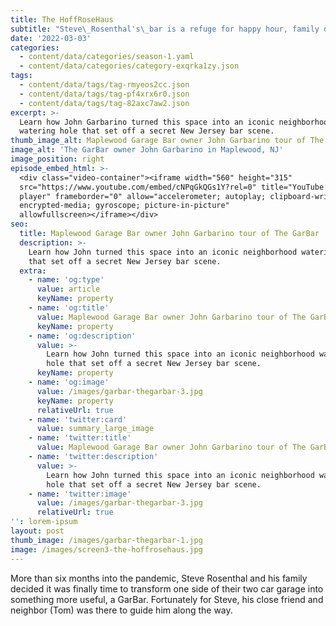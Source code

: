 ```yaml
---
title: The HoffRoseHaus
subtitle: "Steve\_Rosenthal's\_bar is a refuge for happy hour, family dinners, or just a place to hang out and decompress after a long day in the home office. Take a tour of The HoffRoseHaus and see what's possible when you move your car and build a bar."
date: '2022-03-03'
categories:
  - content/data/categories/season-1.yaml
  - content/data/categories/category-exqrka1zy.json
tags:
  - content/data/tags/tag-rmyeos2cc.json
  - content/data/tags/tag-pf4xrx6r0.json
  - content/data/tags/tag-82axc7aw2.json
excerpt: >-
  Learn how John Garbarino turned this space into an iconic neighborhood
  watering hole that set off a secret New Jersey bar scene.
thumb_image_alt: Maplewood Garage Bar owner John Garbarino tour of The GarBar
image_alt: 'The GarBar owner John Garbarino in Maplewood, NJ'
image_position: right
episode_embed_html: >-
  <div class="video-container"><iframe width="560" height="315"
  src="https://www.youtube.com/embed/cNPqGkQGs1Y?rel=0" title="YouTube video
  player" frameborder="0" allow="accelerometer; autoplay; clipboard-write;
  encrypted-media; gyroscope; picture-in-picture"
  allowfullscreen></iframe></div>
seo:
  title: Maplewood Garage Bar owner John Garbarino tour of The GarBar
  description: >-
    Learn how John turned this space into an iconic neighborhood watering hole
    that set off a secret New Jersey bar scene.
  extra:
    - name: 'og:type'
      value: article
      keyName: property
    - name: 'og:title'
      value: Maplewood Garage Bar owner John Garbarino tour of The GarBar
      keyName: property
    - name: 'og:description'
      value: >-
        Learn how John turned this space into an iconic neighborhood watering
        hole that set off a secret New Jersey bar scene.
      keyName: property
    - name: 'og:image'
      value: /images/garbar-thegarbar-3.jpg
      keyName: property
      relativeUrl: true
    - name: 'twitter:card'
      value: summary_large_image
    - name: 'twitter:title'
      value: Maplewood Garage Bar owner John Garbarino tour of The GarBar
    - name: 'twitter:description'
      value: >-
        Learn how John turned this space into an iconic neighborhood watering
        hole that set off a secret New Jersey bar scene.
    - name: 'twitter:image'
      value: /images/garbar-thegarbar-3.jpg
      relativeUrl: true
'': lorem-ipsum
layout: post
thumb_image: /images/garbar-thegarbar-1.jpg
image: /images/screen3-the-hoffrosehaus.jpg
---
```

More than six months into the pandemic, Steve Rosenthal and his family decided it was finally time to transform one side of their two car garage into something more useful, a GarBar. Fortunately for Steve, his close friend and neighbor (Tom) was there to guide him along the way.
